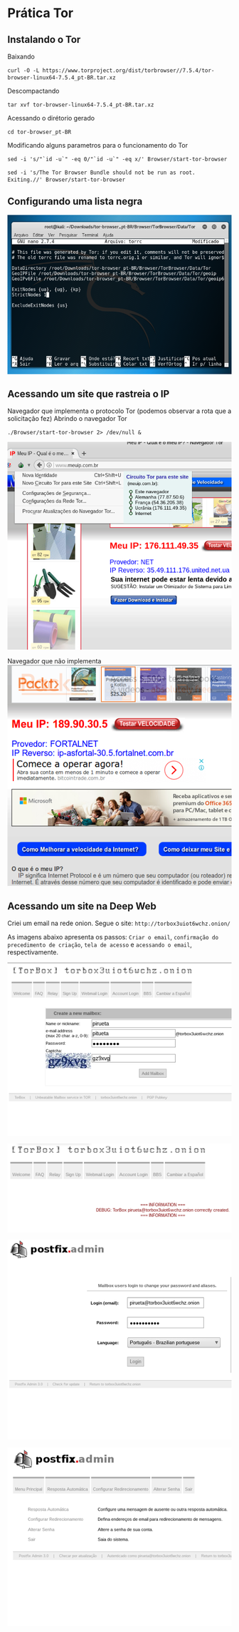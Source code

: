 # Prática Tor

## Instalando o Tor

Baixando
```
curl -O -L https://www.torproject.org/dist/torbrowser//7.5.4/tor-browser-linux64-7.5.4_pt-BR.tar.xz
```
Descompactando
```
tar xvf tor-browser-linux64-7.5.4_pt-BR.tar.xz
```
Acessando o dirétorio gerado
```
cd tor-browser_pt-BR
```
Modificando alguns parametros para o funcionamento do Tor
```
sed -i 's/"`id -u`" -eq 0/"`id -u`" -eq x/' Browser/start-tor-browser
```
```
sed -i 's/The Tor Browser Bundle should not be run as root.  Exiting.//' Browser/start-tor-browser
```
## Configurando uma lista negra

![imagem1](imagens/01.png)

## Acessando um site que rastreia o IP
Navegador que implementa o protocolo Tor (podemos observar a rota que a solicitação fez)
Abrindo o navegador Tor
```
./Browser/start-tor-browser 2> /dev/null &
```

![imagem2](imagens/02.png)

Navegador que não implementa 
![imagem3](imagens/03.png)

## Acessando um site na Deep Web
Criei um email na rede onion. Segue o site: `http://torbox3uiot6wchz.onion/`

As imagens abaixo apresenta os passos: `Criar o email`, `confirmação do precedimento de criação`, `tela de acesso` e `acessando o email`, respectivamente.

![imagem4](imagens/04.png)

![imagem5](imagens/05.png)

![imagem6](imagens/06.png)

![imagem7](imagens/07.png)
